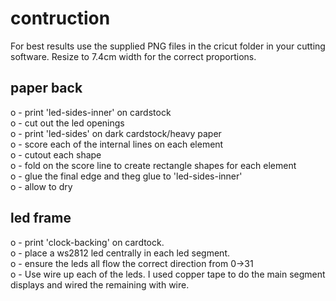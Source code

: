 # contruction

For best results use the supplied PNG files in the cricut folder in your cutting software. 
Resize to 7.4cm width for the correct proportions. 

## paper back 

o - print 'led-sides-inner' on cardstock  
o - cut out the led openings  
o - print 'led-sides' on dark cardstock/heavy paper  
o - score each of the internal lines on each element  
o - cutout each shape  
o - fold on the score line to create rectangle shapes for each  element  
o - glue the final edge and theg glue to 'led-sides-inner'   
o - allow to dry  

## led frame

o - print 'clock-backing' on cardtock.  
o - place a ws2812 led centrally in each led segment.   
o - ensure the leds all flow the correct direction from 0->31  
o - Use wire up each of the leds. I used copper tape to do the main segment displays and wired the remaining with wire.   



